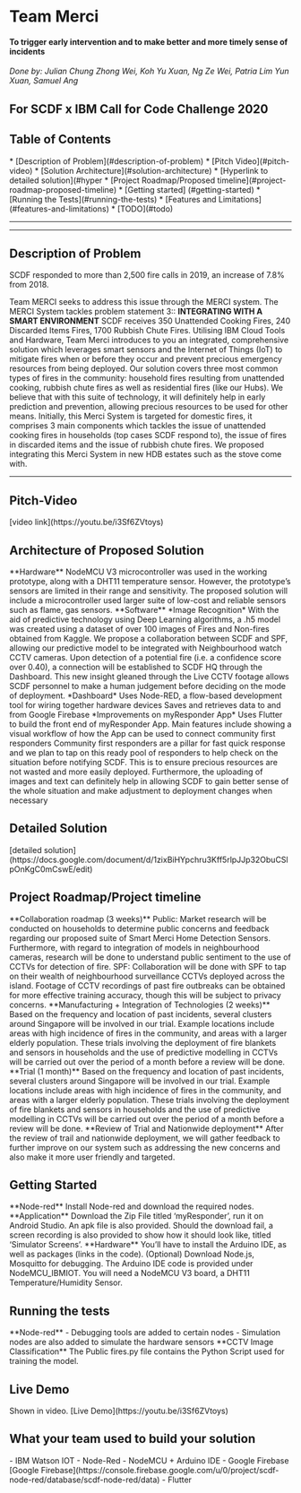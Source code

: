
# Team Merci
#### To trigger early intervention and to make better and more timely sense of incidents

*Done by: Julian Chung Zhong Wei, Koh Yu Xuan, Ng Ze Wei, Patria Lim Yun Xuan, Samuel Ang*

For SCDF x IBM Call for Code Challenge 2020
---

<h2>Table of Contents</h2>
* [Description of Problem](#description-of-problem)
* [Pitch Video](#pitch-video)
* [Solution Architecture](#solution-architecture)
* [Hyperlink to detailed solution](#hyper
* [Project Roadmap/Proposed timeline](#project-roadmap-proposed-timeline)
* [Getting started] (#getting-started)
* [Running the Tests](#running-the-tests)
* [Features and Limitations](#features-and-limitations)
* [TODO](#todo)

---
---

<h2>Description of Problem</h2>
<p>SCDF responded to more than 2,500 fire calls in 2019, an increase of 7.8% from 2018. 

Team MERCI seeks to address this issue through the MERCI system. The MERCI System tackles problem statement 3:: **INTEGRATING WITH A SMART ENVIRONMENT**
SCDF receives 350 Unattended Cooking Fires, 240 Discarded Items Fires, 1700 Rubbish Chute Fires.
Utilising IBM Cloud Tools and Hardware, Team Merci introduces to you an integrated, comprehensive solution which leverages smart sensors and the Internet of Things  (IoT) to mitigate fires when or before they occur and prevent precious emergency resources from being deployed.
Our solution covers three most common types of fires in the community: household fires resulting from unattended cooking, rubbish chute fires as well as residential fires (like our Hubs). We believe that with this suite of technology, it will definitely help in early prediction and prevention, allowing precious resources to be used for other means. 
Initially, this Merci System is targeted for domestic fires, it comprises 3 main components which tackles the issue of unattended cooking fires in households (top cases SCDF respond to), the issue of fires in discarded items and the issue of rubbish chute fires. We proposed integrating this Merci System in new HDB estates such as the stove come with.</p>

---
<h2>Pitch-Video</h2>
[video link](https://youtu.be/i3Sf6ZVtoys)

<h2>Architecture of Proposed Solution</h2>
**Hardware**
NodeMCU V3 microcontroller was used in the working prototype, along with a DHT11 temperature sensor. However, the prototype’s sensors are limited in their range and sensitivity. 
The proposed solution will include a microcontroller used  larger suite of low-cost and reliable sensors such as flame, gas sensors.
**Software**
*Image Recognition*
With the aid of predictive technology using Deep Learning algorithms, a .h5 model was created using a dataset of over 100 images of Fires and Non-fires obtained from Kaggle. We propose a collaboration between SCDF and SPF, allowing our predictive model to be integrated with Neighbourhood watch CCTV cameras. Upon detection of a potential fire (i.e. a confidence score over 0.40), a connection will be established to SCDF HQ through the Dashboard. This new insight gleaned through the Live CCTV footage allows SCDF personnel to make a human judgement before deciding on the mode of deployment.
*Dashboard*
Uses Node-RED, a flow-based development tool for wiring together hardware devices
Saves and retrieves data to and from Google Firebase 
*Improvements on myResponder App*
Uses Flutter to build the front end of myResponder App. Main features include showing a visual workflow of how the App can be used to connect community first responders 
Community first responders are a pillar for fast quick response and we plan to tap on this ready pool of responders to help check on the situation before notifying SCDF. This is to ensure precious resources are not wasted and more easily deployed. 
Furthermore, the uploading of images and text can definitely help in allowing SCDF to gain better sense of the whole situation and make adjustment to deployment changes when necessary

<h2>Detailed Solution</h2>
[detailed solution](https://docs.google.com/document/d/1zixBiHYpchru3Kff5rlpJJp32ObuCSlpOnKgC0mCswE/edit)

<h2>Project Roadmap/Project timeline</h2>
**Collaboration roadmap (3 weeks)**
Public: Market research will be conducted on households to determine public concerns and feedback regarding our proposed suite of Smart Merci Home Detection Sensors. Furthermore, with regard to integration of models in neighbourhood cameras, research will be done to understand public sentiment to the use of CCTVs for detection of fire. 
SPF: Collaboration will be done with SPF to tap on their wealth of neighbourhood surveillance CCTVs deployed across the island. Footage of CCTV recordings of past fire outbreaks can be obtained for more effective training accuracy, though this will be subject to privacy concerns.
**Manufacturing + Integration of Technologies  (2 weeks)**
Based on the frequency and location of past incidents, several clusters around Singapore will be involved in our trial. Example locations include areas with high incidence of fires in the community, and areas with a larger elderly population. These trials involving the deployment of fire blankets and sensors in households and the use of predictive modelling in CCTVs will be carried out over the period of a month before a review will be done.
**Trial (1 month)**
Based on the frequency and location of past incidents, several clusters around Singapore will be involved in our trial. Example locations include areas with high incidence of fires in the community, and areas with a larger elderly population. These trials involving the deployment of fire blankets and sensors in households and the use of predictive modelling in CCTVs will be carried out over the period of a month before a review will be done.
**Review of Trial and Nationwide deployment**
After the review of trail and nationwide deployment, we will gather feedback to further improve on our system such as addressing the new concerns and also make it more user friendly and targeted. 

<h2>Getting Started</h2>
**Node-red**
Install Node-red and download the required nodes. 
**Application**
Download the Zip File titled ‘myResponder’, run it on Android Studio. An apk file is also provided. Should the download fail, a screen recording is also provided to show how it should look like, titled ‘Simulator Screens’. 
**Hardware**
You’ll have to install the Arduino IDE, as well as packages (links in the code). 
(Optional) Download Node.js, Mosquitto for debugging.
The Arduino IDE code is provided under NodeMCU_IBMIOT. You will need a NodeMCU V3 board, a DHT11 Temperature/Humidity Sensor. 

<h2>Running the tests</h2>
**Node-red**
- Debugging tools are added to certain nodes
- Simulation nodes are also added to simulate the hardware sensors
**CCTV Image Classification**
The Public fires.py file contains the Python Script used for training the model. 


<h2>Live Demo</h2>
Shown in video. [Live Demo](https://youtu.be/i3Sf6ZVtoys)

<h2>What your team used to build your solution</h2>
- IBM Watson IOT
- Node-Red
- NodeMCU + Arduino IDE
- Google Firebase [Google Firebase](https://console.firebase.google.com/u/0/project/scdf-node-red/database/scdf-node-red/data)
- Flutter 

